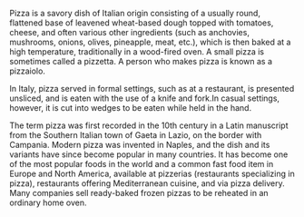 Pizza  is a savory dish of Italian origin consisting of a usually round, flattened base of leavened wheat-based dough topped with tomatoes, cheese, and often various other ingredients (such as anchovies, mushrooms, onions, olives, pineapple, meat, etc.), which is then baked at a high temperature, traditionally in a wood-fired oven. A small pizza is sometimes called a pizzetta. A person who makes pizza is known as a pizzaiolo.

In Italy, pizza served in formal settings, such as at a restaurant, is presented unsliced, and is eaten with the use of a knife and fork.In casual settings, however, it is cut into wedges to be eaten while held in the hand.

The term pizza was first recorded in the 10th century in a Latin manuscript from the Southern Italian town of Gaeta in Lazio, on the border with Campania. Modern pizza was invented in Naples, and the dish and its variants have since become popular in many countries. It has become one of the most popular foods in the world and a common fast food item in Europe and North America, available at pizzerias (restaurants specializing in pizza), restaurants offering Mediterranean cuisine, and via pizza delivery. Many companies sell ready-baked frozen pizzas to be reheated in an ordinary home oven.